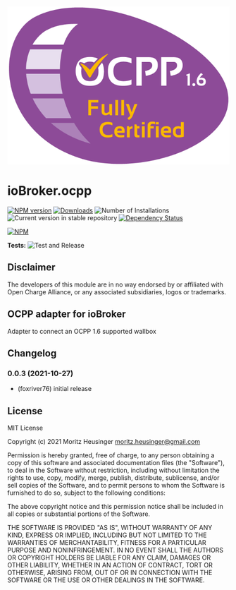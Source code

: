 ![Logo](admin/ocpp.png)
# ioBroker.ocpp

[![NPM version](https://img.shields.io/npm/v/iobroker.ocpp.svg)](https://www.npmjs.com/package/iobroker.ocpp)
[![Downloads](https://img.shields.io/npm/dm/iobroker.ocpp.svg)](https://www.npmjs.com/package/iobroker.ocpp)
![Number of Installations](https://iobroker.live/badges/ocpp-installed.svg)
![Current version in stable repository](https://iobroker.live/badges/ocpp-stable.svg)
[![Dependency Status](https://img.shields.io/david/foxriver76/iobroker.ocpp.svg)](https://david-dm.org/foxriver76/iobroker.ocpp)

[![NPM](https://nodei.co/npm/iobroker.ocpp.png?downloads=true)](https://nodei.co/npm/iobroker.ocpp/)

**Tests:** ![Test and Release](https://github.com/foxriver76/ioBroker.ocpp/workflows/Test%20and%20Release/badge.svg)


## Disclaimer
The developers of this module are in no way endorsed by or affiliated with Open Charge Alliance,
or any associated subsidiaries, logos or trademarks.

## OCPP adapter for ioBroker
Adapter to connect an OCPP 1.6 supported wallbox

## Changelog
<!--
	Placeholder for the next version (at the beginning of the line):
	### **WORK IN PROGRESS**
-->

### 0.0.3 (2021-10-27)
* (foxriver76) initial release

## License
MIT License

Copyright (c) 2021 Moritz Heusinger <moritz.heusinger@gmail.com>

Permission is hereby granted, free of charge, to any person obtaining a copy
of this software and associated documentation files (the "Software"), to deal
in the Software without restriction, including without limitation the rights
to use, copy, modify, merge, publish, distribute, sublicense, and/or sell
copies of the Software, and to permit persons to whom the Software is
furnished to do so, subject to the following conditions:

The above copyright notice and this permission notice shall be included in all
copies or substantial portions of the Software.

THE SOFTWARE IS PROVIDED "AS IS", WITHOUT WARRANTY OF ANY KIND, EXPRESS OR
IMPLIED, INCLUDING BUT NOT LIMITED TO THE WARRANTIES OF MERCHANTABILITY,
FITNESS FOR A PARTICULAR PURPOSE AND NONINFRINGEMENT. IN NO EVENT SHALL THE
AUTHORS OR COPYRIGHT HOLDERS BE LIABLE FOR ANY CLAIM, DAMAGES OR OTHER
LIABILITY, WHETHER IN AN ACTION OF CONTRACT, TORT OR OTHERWISE, ARISING FROM,
OUT OF OR IN CONNECTION WITH THE SOFTWARE OR THE USE OR OTHER DEALINGS IN THE
SOFTWARE.
